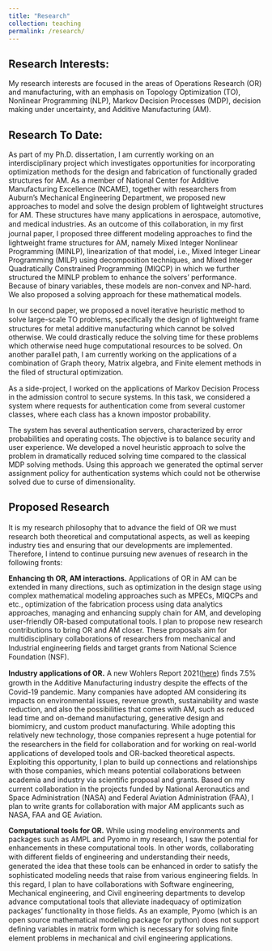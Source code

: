 ```yaml
---
title: "Research"
collection: teaching
permalink: /research/
---
```


## Research Interests: 

My research interests are focused in the areas of Operations Research (OR) and manufacturing, with an emphasis on Topology Optimization (TO), Nonlinear Programming (NLP), Markov Decision Processes (MDP), decision making under uncertainty, and Additive Manufacturing (AM). 

## Research To Date:

As part of my Ph.D. dissertation, I am currently working on an interdisciplinary project which investigates opportunities for incorporating optimization methods for the design and fabrication of functionally graded structures for AM. As a member of National Center for Additive Manufacturing Excellence (NCAME), together with researchers from Auburn’s Mechanical Engineering Department, we proposed new approaches to model and solve the design problem of lightweight structures for AM. These structures have many applications in aerospace, automotive, and medical industries. As an outcome of this collaboration, in my ﬁrst journal paper, I proposed three diﬀerent modeling approaches to ﬁnd the lightweight frame structures for AM, namely Mixed Integer Nonlinear Programming (MINLP), linearization of that model, i.e., Mixed Integer Linear Programming (MILP) using decomposition techniques, and Mixed Integer Quadratically Constrained Programming (MIQCP) in which we further structured the MINLP problem to enhance the solvers’ performance. Because of binary variables, these models are non-convex and NP-hard. We also proposed a solving approach for these mathematical models. 

In our second paper, we proposed a novel iterative heuristic method to solve large-scale TO problems, speciﬁcally the design of lightweight frame structures for metal additive manufacturing which cannot be solved otherwise. We could drastically reduce the solving time for these problems which otherwise need huge computational resources to be solved. On another parallel path, I am currently working on the applications of a combination of Graph theory, Matrix algebra, and Finite element methods in the ﬁled of structural optimization. 

As a side-project, I worked on the applications of Markov Decision Process in the admission control to secure systems. In this task, we considered a system where requests for authentication come from several customer classes, where each class has a known impostor probability.

The system has several authentication servers, characterized by error probabilities and operating costs. The objective is to balance security and user experience. We developed a novel heuristic approach to solve the problem in dramatically reduced solving time compared to the classical MDP solving methods. Using this approach we generated the optimal server assignment policy for authentication systems which could not be otherwise solved due to curse of dimensionality. 

## Proposed  Research 

It is my research philosophy that to advance the ﬁeld of OR we must research both theoretical and computational aspects, as well as keeping industry ties and ensuring that our developments are implemented. Therefore, I intend to continue pursuing new avenues of research in the following fronts: 

**Enhancing th OR, AM interactions.** Applications of OR in AM can be extended in many directions, such as optimization in the design stage using complex  mathematical  modeling approaches such as MPECs, MIQCPs and etc., optimization of the fabrication process using data analytics approaches, managing and enhancing supply chain for AM, and developing user-friendly OR-based computational tools.  I plan to propose new research contributions to bring OR and AM closer.  These  proposals  aim  for  multidisciplinary collaborations  of  researchers  from  mechanical and Industrial engineering ﬁelds and target grants from National Science Foundation (NSF). 

**Industry applications of OR.** A new Wohlers Report 2021([here](https://wohlersassociates.com/press83.html)) ﬁnds 7.5% growth in the Additive Manufacturing industry despite  the eﬀects of the Covid-19 pandemic. Many companies have adopted AM considering its impacts on environmental issues, revenue growth, sustainability and waste  reduction,  and also the possibilities that comes with AM, such as reduced lead time and on-demand manufacturing, generative design and biomimicry, and custom product manufacturing. While adopting this relatively new technology, those companies represent a huge potential for the researchers in the ﬁeld for collaboration and for working on real-world applications of developed tools and OR-backed theoretical aspects. Exploiting this opportunity, I plan to build up connections and relationships with those companies, which means potential collaborations between academia and industry via scientiﬁc proposal and grants. Based on my current collaboration in the projects funded by National Aeronautics and Space Administration (NASA) and Federal Aviation Administration (FAA), I plan to write grants for collaboration with major AM applicants such as NASA, FAA and GE Aviation. 

**Computational tools for OR.** While using modeling environments and packages such as AMPL and Pyomo in my research, I saw the potential for enhancements in these computational tools. In other words, collaborating with diﬀerent ﬁelds of engineering and understanding their needs, generated the idea that these tools can be enhanced in order to satisfy the sophisticated modeling needs that raise from various engineering ﬁelds. In this regard, I plan to have collaborations with Software engineering, Mechanical engineering, and Civil engineering departments to develop advance computational tools that alleviate inadequacy of optimization packages’ functionality in those ﬁelds. As an example, Pyomo (which is an open source mathematical modeling package for python) does not support deﬁning variables in matrix form which is necessary for solving ﬁnite element problems in mechanical and civil engineering applications.
